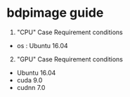 # bdpimage guide

1. "CPU" Case Requirement conditions
 - os : Ubuntu 16.04

2. "GPU" Case Requirement conditions
 - Ubuntu 16.04
 - cuda 9.0
 - cudnn 7.0
